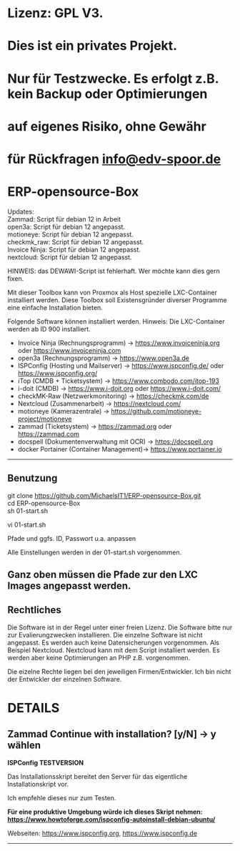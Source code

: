 # Lizenz: GPL V3.
# Dies ist ein privates Projekt.
# Nur für Testzwecke. Es erfolgt z.B. kein Backup oder Optimierungen
# auf eigenes Risiko, ohne Gewähr
# für Rückfragen info@edv-spoor.de
# ERP-opensource-Box

Updates:  
Zammad: Script für debian 12 in Arbeit  
open3a: Script für debian 12 angepasst.  
motioneye: Script für debian 12 angepasst.  
checkmk_raw: Script für debian 12 angepasst.  
Invoice Ninja: Script für debian 12 angepasst.  
nextcloud: Script für debian 12 angepasst.


HINWEIS: das DEWAWI-Script ist fehlerhaft. Wer möchte kann dies gern fixen. 

Mit dieser Toolbox kann von Proxmox als Host spezielle LXC-Container installiert werden.
Diese Toolbox soll Existensgründer diverser Programme eine einfache Installation bieten.

Folgende Software können installiert werden. Hinweis: Die LXC-Container werden ab ID 900 installiert.

- Invoice Ninja (Rechnungsprogramm) -> https://www.invoiceninja.org oder https://www.invoiceninja.com
- open3a (Rechnungsprogramm) -> https://www.open3a.de
- ISPConfig (Hosting und Mailserver) -> https://www.ispconfig.de/ oder https://www.ispconfig.org/
- iTop (CMDB + Ticketsystem) -> https://www.combodo.com/itop-193
- i-doit (CMDB) -> https://www.i-doit.org oder https://www.i-doit.com/
- checkMK-Raw (Netzwerkmonitoring) -> https://checkmk.com/de
- Nextcloud (Zusammenarbeit) -> https://nextcloud.com/
- motioneye (Kamerazentrale) -> https://github.com/motioneye-project/motioneye
- zammad (Ticketsystem) -> https://zammad.org oder https://zammad.com
- docspell (Dokumentenverwaltung mit OCR) -> https://docspell.org
- docker Portainer (Container Management)-> https://www.portainer.io

---

Benutzung
--

git clone https://github.com/MichaelsIT1/ERP-opensource-Box.git  
cd ERP-opensource-Box  
sh 01-start.sh  


vi 01-start.sh

Pfade und ggfs. ID, Passwort u.a. anpassen

Alle Einstellungen werden in der 01-start.sh vorgenommen.

**Ganz oben müssen die Pfade zur den LXC Images angepasst werden.**
---

Rechtliches
--
Die Software ist in der Regel unter einer freien Lizenz.
Die Software bitte nur zur Evalierungzwecken installieren.
Die einzelne Software ist nicht angepasst. Es werden auch keine Datensicherungen vorgenommen.
Als Beispiel Nextcloud. Nextcloud kann mit dem Script installiert werden. Es werden aber keine Optimierungen an PHP z.B. vorgenommen.

Die eizelne Rechte liegen bei den jeweiligen Firmen/Entwickler.
Ich bin nicht der Entwickler der einzelnen Software.

# DETAILS
**Zammad**
Continue with installation? [y/N] -> y wählen
----------------------------------------------------------------------------------------------------------------------------
**ISPConfig TESTVERSION**

Das Installationsskript bereitet den Server für das eigentliche Installationskript vor.

Ich empfehle dieses nur zum Testen.

**Für eine produktive Umgebung würde ich dieses Skript nehmen: https://www.howtoforge.com/ispconfig-autoinstall-debian-ubuntu/**

Webseiten: https://www.ispconfig.org, https://www.ispconfig.de

--------------------------------------------------------------------------------------------------------------------------------
